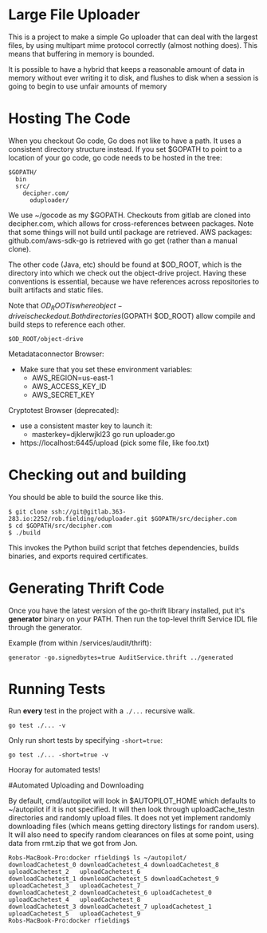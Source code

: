 # Large File Uploader

This is a project to make a simple Go uploader that can deal
with the largest files, by using multipart mime protocol
correctly (almost nothing does).  This means that buffering
in memory is bounded.

It is possible to have a hybrid that keeps a reasonable amount of
data in memory without ever writing it to disk, and flushes
to disk when a session is going to begin to use unfair amounts
of memory


# Hosting The Code

When you checkout Go code, Go does not like to have a path.
It uses a consistent directory structure instead.
If you set $GOPATH to point to a location of your go code,
go code needs to be hosted in the tree:

```
$GOPATH/
  bin
  src/
    decipher.com/
      oduploader/
```


We use ~/gocode as my $GOPATH.
Checkouts from gitlab are cloned into decipher.com,
which allows for cross-references between packages.
Note that some things will not build until package are retrieved.
AWS packages:  github.com/aws-sdk-go is retrieved with
go get (rather than a manual clone).

The other code (Java, etc) should be found at $OD_ROOT, which
is the directory into which we check out the object-drive project.
Having these conventions is essential, because we have references
across repositories to built artifacts and static files.

Note that $OD_ROOT is where object-drive is checked out.
Both directories ($GOPATH $OD_ROOT) allow compile and build steps
to reference each other.

```
$OD_ROOT/object-drive
```

Metadataconnector Browser:

* Make sure that you set these environment variables:
  * AWS_REGION=us-east-1
  * AWS_ACCESS_KEY_ID
  * AWS_SECRET_KEY

Cryptotest Browser (deprecated):

* use a consistent master key to launch it:
  - masterkey=djklerwjkl23 go run uploader.go
* https://localhost:6445/upload   (pick some file, like foo.txt)

# Checking out and building

You should be able to build the source like this.

```
$ git clone ssh://git@gitlab.363-283.io:2252/rob.fielding/oduploader.git $GOPATH/src/decipher.com
$ cd $GOPATH/src/decipher.com
$ ./build
```

This invokes the Python build script that fetches dependencies, builds binaries,
and exports required certificates.

# Generating Thrift Code

Once you have the latest version of the go-thrift library installed, put it's
**generator** binary on your PATH. Then run the top-level thrift Service IDL
file through the generator.

Example (from within /services/audit/thrift):

```
generator -go.signedbytes=true AuditService.thrift ../generated
```

# Running Tests

Run **every** test in the project with a `./...` recursive walk.

```
go test ./... -v
```

Only run short tests by specifying `-short=true`:

```
go test ./... -short=true -v
```

Hooray for automated tests!

#Automated Uploading and Downloading

By default, cmd/autopilot will look in $AUTOPILOT_HOME which defaults to ~/autopilot if it is not specified.
It will then look through uploadCache_testn directories and randomly upload files.
It does not yet implement randomly downloading files (which means getting directory listings for random users).
It will also need to specify random clearances on files at some point, using data from rmt.zip that we got from Jon.
```
Robs-MacBook-Pro:docker rfielding$ ls ~/autopilot/
downloadCachetest_0	downloadCachetest_4	downloadCachetest_8	uploadCachetest_2	uploadCachetest_6
downloadCachetest_1	downloadCachetest_5	downloadCachetest_9	uploadCachetest_3	uploadCachetest_7
downloadCachetest_2	downloadCachetest_6	uploadCachetest_0	uploadCachetest_4	uploadCachetest_8
downloadCachetest_3	downloadCachetest_7	uploadCachetest_1	uploadCachetest_5	uploadCachetest_9
Robs-MacBook-Pro:docker rfielding$ 
```
